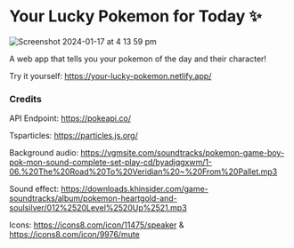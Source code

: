 # Your Lucky Pokemon for Today ✨

![Screenshot 2024-01-17 at 4 13 59 pm](https://github.com/Jeanmay1005/your-lucky-pokemon/assets/70839755/158a1499-55e0-45b4-8fce-58a9ef09b4b3)

A web app that tells you your pokemon of the day and their character!

Try it yourself: https://your-lucky-pokemon.netlify.app/

### Credits

API Endpoint: https://pokeapi.co/

Tsparticles: https://particles.js.org/

Background audio: https://vgmsite.com/soundtracks/pokemon-game-boy-pok-mon-sound-complete-set-play-cd/byadjqgxwm/1-06.%20The%20Road%20To%20Veridian%20~%20From%20Pallet.mp3

Sound effect: https://downloads.khinsider.com/game-soundtracks/album/pokemon-heartgold-and-soulsilver/012%2520Level%2520Up%2521.mp3

Icons: https://icons8.com/icon/11475/speaker & https://icons8.com/icon/9976/mute

